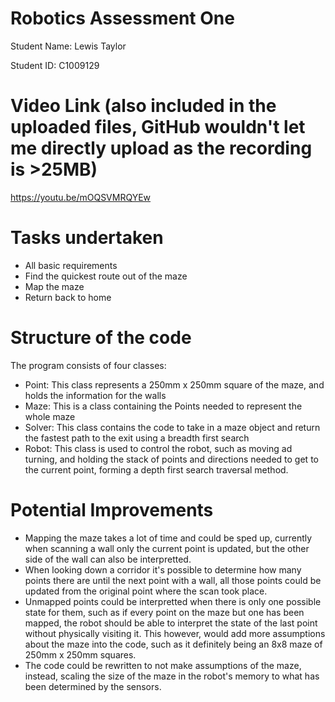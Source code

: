 # Robotics Assessment One

Student Name: Lewis Taylor

Student ID: C1009129

# Video Link (also included in the uploaded files, GitHub wouldn't let me directly upload as the recording is >25MB)
https://youtu.be/mOQSVMRQYEw

# Tasks undertaken
- All basic requirements
- Find the quickest route out of the maze
- Map the maze
- Return back to home

# Structure of the code
The program consists of four classes:

- Point: This class represents a 250mm x 250mm square of the maze, and holds the information for the walls
- Maze: This is a class containing the Points needed to represent the whole maze
- Solver: This class contains the code to take in a maze object and return the fastest path to the exit using a breadth first search
- Robot: This class is used to control the robot, such as moving ad turning, and holding the stack of points and directions needed to get to the current point, forming a depth first search traversal method.

# Potential Improvements

- Mapping the maze takes a lot of time and could be sped up, currently when scanning a wall only the current point is updated, but the other side of the wall can also be interpretted. 
- When looking down a corridor it's possible to determine how many points there are until the next point with a wall, all those points could be updated from the original point where the scan took place.
- Unmapped points could be interpretted when there is only one possible state for them, such as if every point on the maze but one has been mapped, the robot should be able to interpret the state of the last point without physically visiting it. This however, would add more assumptions about the maze into the code, such as it definitely being an 8x8 maze of 250mm x 250mm squares.
- The code could be rewritten to not make assumptions of the maze, instead, scaling the size of the maze in the robot's memory to what has been determined by the sensors.
